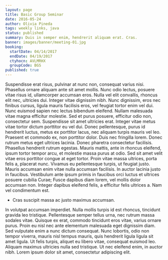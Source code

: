 ```yaml
---
layout: page
title: Basic Group Seminar
date: 2016-05-24
author: Olivia Pineda
tags: weekly links, java
status: published
summary: Duis in semper enim, hendrerit aliquam erat. Cras.
banner: images/banner/meeting-01.jpg
booking:
  startDate: 04/14/2017
  endDate: 04/19/2017
  ctyhocn: AVLMRHX
  groupCode: BGS
published: true
---
```

Suspendisse erat risus, pulvinar at nunc non, consequat varius nisi. Phasellus ornare aliquam ante sit amet mollis. Nunc odio lectus, posuere vitae risus id, ullamcorper accumsan eros. Nulla vel elit convallis, rhoncus elit nec, ultricies dui. Integer vitae dignissim nibh. Nunc dignissim, eros nec finibus cursus, ligula mauris facilisis eros, vel feugiat tortor enim vel dui. Nunc euismod sapien nec lectus bibendum eleifend. Nullam malesuada vitae magna efficitur molestie. Sed et purus posuere, efficitur odio non, consectetur sem. Suspendisse sit amet ultricies erat. Integer vitae metus vitae tortor dictum porttitor eu vel dui. Donec pellentesque, purus id hendrerit luctus, metus ex porttitor lacus, nec aliquam turpis mauris vel leo. Praesent et commodo ex, non porttitor dolor. Duis nec fringilla lorem. Donec rutrum metus eget ultrices lacinia.
Donec pharetra consectetur facilisis. Phasellus hendrerit rutrum egestas. Mauris mattis, ante in rhoncus eleifend, ipsum tortor tempor arcu, et molestie massa purus at odio. Sed sit amet velit vitae eros porttitor congue at eget tortor. Proin vitae massa ultrices, porta felis a, placerat nunc. Vivamus eu pellentesque turpis, ut feugiat justo. Mauris accumsan enim vitae nulla accumsan facilisis. In auctor lacinia justo in faucibus. Vestibulum ante ipsum primis in faucibus orci luctus et ultrices posuere cubilia Curae; Fusce dapibus diam lorem, vel mollis dolor accumsan non. Integer dapibus eleifend felis, a efficitur felis ultrices a. Nam vel condimentum est.

* Cras suscipit massa ac justo maximus accumsan.

In volutpat accumsan imperdiet. Nulla mollis turpis id est rhoncus, tincidunt gravida leo tristique. Pellentesque semper tellus urna, nec rutrum massa sodales vitae. Quisque ex erat, commodo tincidunt eros vitae, varius ornare purus. Proin eu nisl nec ante elementum malesuada eget dignissim diam. Sed vulputate enim a nunc dictum consequat. Nunc lobortis, odio non tempor viverra, mauris nisl tempus mauris, quis hendrerit ligula ligula sit amet ligula. Ut felis turpis, aliquet eu libero vitae, consequat euismod leo. Aliquam maximus ultricies nulla sed tristique. Ut nec eleifend enim, in auctor nibh. Lorem ipsum dolor sit amet, consectetur adipiscing elit.
